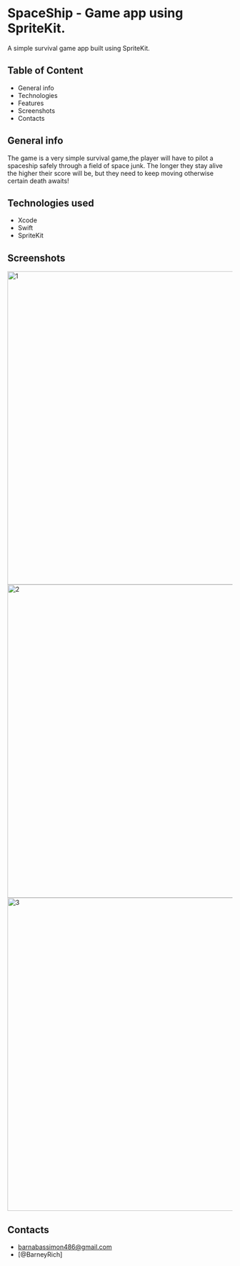 # SpaceShip - Game app using SpriteKit.
A simple survival game app built using SpriteKit.

## Table of Content
* General info 
* Technologies 
* Features 
* Screenshots 
* Contacts

## General info
The game is a very simple survival game,the player will have to pilot a spaceship safely through a field of space junk.
The longer they stay alive the higher their score will be, but they need to keep moving otherwise certain death awaits!


## Technologies used
* Xcode
* Swift
* SpriteKit


## Screenshots
<img width="701" alt="1" src="https://user-images.githubusercontent.com/97446167/174447305-6a17a9d7-f00d-4613-820a-f1e4886b6c03.png">
<img width="701" alt="2" src="https://user-images.githubusercontent.com/97446167/174447312-2739218b-3278-42bc-8a3d-ec33a281cd2e.png">
<img width="701" alt="3" src="https://user-images.githubusercontent.com/97446167/174447326-f8c2d9da-901e-4221-bf94-d01a26cc7871.png">

## Contacts
* barnabassimon486@gmail.com
* [@BarneyRich]
